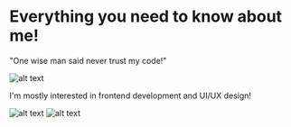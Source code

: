 # Everything you need to know about me!

"One wise man said never trust my code!"

![alt text](https://i-viaplay-com.akamaized.net/viaplay-prod/936/572/1472747571-2cdeb6b59fd6011b7a4813d4af6bd3519a995b1e.jpg?width=1600&height=900)

I'm mostly interested in frontend development and UI/UX design!

![alt text](https://js.devexpress.com/Content/Images/features/html5-css-javascript-logos.png)
![alt text](https://www.google.fi/url?sa=i&url=https%3A%2F%2Fgithub.com%2Ftaylorbryant%2Fcrna-tailwind&psig=AOvVaw14_PDBCDUedLaSPjJ0nEM4&ust=1679593932969000&source=images&cd=vfe&ved=0CBAQjRxqFwoTCMjvoY-N8P0CFQAAAAAdAAAAABAI)
